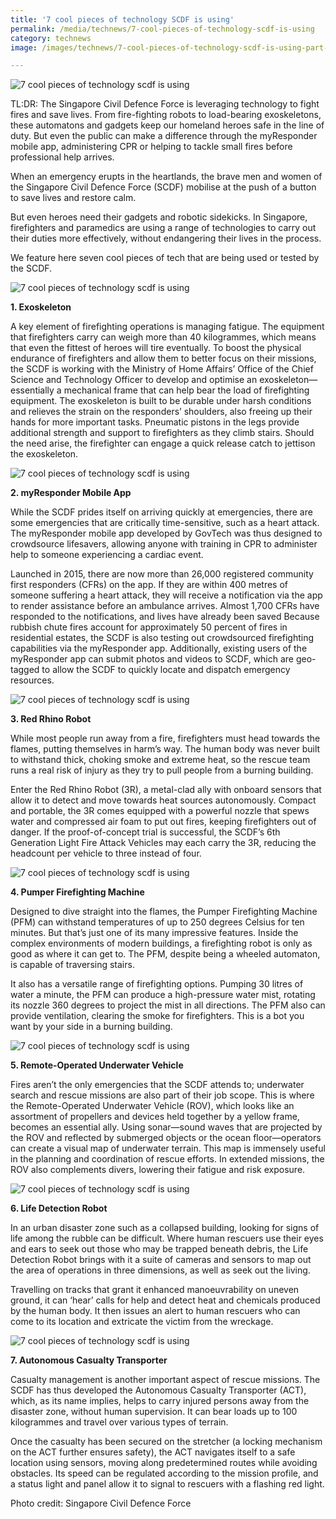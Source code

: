 ```yaml
---
title: '7 cool pieces of technology SCDF is using'
permalink: /media/technews/7-cool-pieces-of-technology-scdf-is-using
category: technews
image: /images/technews/7-cool-pieces-of-technology-scdf-is-using-part-1.png

---
```



![7 cool pieces of technology scdf is using](/images/technews/7-cool-pieces-of-technology-SCDF-is-using-part-1.png)

TL:DR: The Singapore Civil Defence Force is leveraging technology to fight fires and save lives. From fire-fighting robots to load-bearing exoskeletons, these automatons and gadgets keep our homeland heroes safe in the line of duty. But even the public can make a difference through the myResponder mobile app, administering CPR or helping to tackle small fires before professional help arrives. 

When an emergency erupts in the heartlands, the brave men and women of the Singapore Civil Defence Force (SCDF) mobilise at the push of a button to save lives and restore calm. 
 
But even heroes need their gadgets and robotic sidekicks. In Singapore, firefighters and paramedics are using a range of technologies to carry out their duties more effectively, without endangering their lives in the process. 
 
We feature here seven cool pieces of tech that are being used or tested by the SCDF.

![7 cool pieces of technology scdf is using](/images/technews/7-cool-pieces-of-technology-SCDF-is-using-part-2.png)

**1. Exoskeleton**

A key element of firefighting operations is managing fatigue. The equipment that firefighters carry can weigh more than 40 kilogrammes, which means that even the fittest of heroes will tire eventually. To boost the physical endurance of firefighters and allow them to better focus on their missions, the SCDF is working with the Ministry of Home Affairs’ Office of the Chief Science and Technology Officer to develop and optimise an exoskeleton—essentially a mechanical frame that can help bear the load of firefighting equipment.
The exoskeleton is built to be durable under harsh conditions and relieves the strain on the responders’ shoulders, also freeing up their hands for more important tasks. Pneumatic pistons in the legs provide additional strength and support to firefighters as they climb stairs. Should the need arise, the firefighter can engage a quick release catch to jettison the exoskeleton. 

![7 cool pieces of technology scdf is using](/images/technews/7-cool-pieces-of-technology-SCDF-is-using-part-3.png)

**2. myResponder Mobile App**

While the SCDF prides itself on arriving quickly at emergencies, there are some emergencies that are critically time-sensitive, such as a heart attack. The myResponder mobile app developed by GovTech was thus designed to crowdsource lifesavers, allowing anyone with training in CPR to administer help to someone experiencing a cardiac event.

Launched in 2015, there are now more than 26,000 registered community first responders (CFRs) on the app. If they are within 400 metres of someone suffering a heart attack, they will receive a notification via the app to render assistance before an ambulance arrives. Almost 1,700 CFRs have responded to the notifications, and lives have already been saved
Because rubbish chute fires account for approximately 50 percent of fires in residential estates, the SCDF is also testing out crowdsourced firefighting capabilities via the myResponder app. Additionally, existing users of the myResponder app can submit photos and videos to SCDF, which are geo-tagged to allow the SCDF to quickly locate and dispatch emergency resources.
 
![7 cool pieces of technology scdf is using](/images/technews/7-cool-pieces-of-technology-SCDF-is-using-part-4.png)
 
**3. Red Rhino Robot**

While most people run away from a fire, firefighters must head towards the flames, putting themselves in harm’s way. The human body was never built to withstand thick, choking smoke and extreme heat, so the rescue team runs a real risk of injury as they try to pull people from a burning building.

Enter the Red Rhino Robot (3R), a metal-clad ally with onboard sensors that allow it to detect and move towards heat sources autonomously. Compact and portable, the 3R comes equipped with a powerful nozzle that spews water and compressed air foam to put out fires, keeping firefighters out of danger. If the proof-of-concept trial is successful, the SCDF’s 6th Generation Light Fire Attack Vehicles may each carry the 3R, reducing the headcount per vehicle to three instead of four.

![7 cool pieces of technology scdf is using](/images/technews/7-cool-pieces-of-technology-SCDF-is-using-part-5.png)

**4. Pumper Firefighting Machine**

Designed to dive straight into the flames, the Pumper Firefighting Machine (PFM) can withstand temperatures of up to 250 degrees Celsius for ten minutes. But that’s just one of its many impressive features. Inside the complex environments of modern buildings, a firefighting robot is only as good as where it can get to. The PFM, despite being a wheeled automaton, is capable of traversing stairs.


It also has a versatile range of firefighting options. Pumping 30 litres of water a minute, the PFM can produce a high-pressure water mist, rotating its nozzle 360 degrees to project the mist in all directions. The PFM also can provide ventilation, clearing the smoke for firefighters. This is a bot you want by your side in a burning building.
 
![7 cool pieces of technology scdf is using](/images/technews/7-cool-pieces-of-technology-SCDF-is-using-part-6.png)

**5. Remote-Operated Underwater Vehicle**

Fires aren’t the only emergencies that the SCDF attends to; underwater search and rescue missions are also part of their job scope. This is where the Remote-Operated Underwater Vehicle (ROV), which looks like an assortment of propellers and devices held together by a yellow frame, becomes an essential ally.
Using sonar—sound waves that are projected by the ROV and reflected by submerged objects or the ocean floor—operators can create a visual map of underwater terrain. This map is immensely useful in the planning and coordination of rescue efforts. In extended missions, the ROV also complements divers, lowering their fatigue and risk exposure. 
 
![7 cool pieces of technology scdf is using](/images/technews/7-cool-pieces-of-technology-SCDF-is-using-part-7.png)

**6. Life Detection Robot**

In an urban disaster zone such as a collapsed building, looking for signs of life among the rubble can be difficult. Where human rescuers use their eyes and ears to seek out those who may be trapped beneath debris, the Life Detection Robot brings with it a suite of cameras and sensors to map out the area of operations in three dimensions, as well as seek out the living.

Travelling on tracks that grant it enhanced manoeuvrability on uneven ground, it can ‘hear’ calls for help and detect heat and chemicals produced by the human body. It then issues an alert to human rescuers who can come to its location and extricate the victim from the wreckage.

![7 cool pieces of technology scdf is using](/images/technews/7-cool-pieces-of-technology-SCDF-is-using-part-8.png)

**7. Autonomous Casualty Transporter**

Casualty management is another important aspect of rescue missions. The SCDF has thus developed the Autonomous Casualty Transporter (ACT), which, as its name implies, helps to carry injured persons away from the disaster zone, without human supervision. It can bear loads up to 100 kilogrammes and travel over various types of terrain.

Once the casualty has been secured on the stretcher (a locking mechanism on the ACT further ensures safety), the ACT navigates itself to a safe location using sensors, moving along predetermined routes while avoiding obstacles. Its speed can be regulated according to the mission profile, and a status light and panel allow it to signal to rescuers with a flashing red light.

Photo credit: Singapore Civil Defence Force
